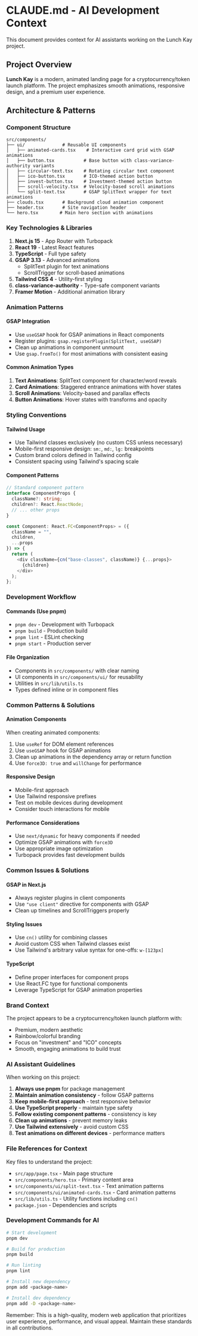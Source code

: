 # CLAUDE.md - AI Development Context

This document provides context for AI assistants working on the Lunch Kay project.

## Project Overview

**Lunch Kay** is a modern, animated landing page for a cryptocurrency/token launch platform. The project emphasizes smooth animations, responsive design, and a premium user experience.

## Architecture & Patterns

### Component Structure
```
src/components/
├── ui/              # Reusable UI components
│   ├── animated-cards.tsx    # Interactive card grid with GSAP animations
│   ├── button.tsx           # Base button with class-variance-authority variants
│   ├── circular-text.tsx    # Rotating circular text component
│   ├── ico-button.tsx       # ICO-themed action button
│   ├── invest-button.tsx    # Investment-themed action button
│   ├── scroll-velocity.tsx  # Velocity-based scroll animations
│   └── split-text.tsx       # GSAP SplitText wrapper for text animations
├── clouds.tsx       # Background cloud animation component
├── header.tsx       # Site navigation header
└── hero.tsx        # Main hero section with animations
```

### Key Technologies & Libraries

1. **Next.js 15** - App Router with Turbopack
2. **React 19** - Latest React features
3. **TypeScript** - Full type safety
4. **GSAP 3.13** - Advanced animations
   - SplitText plugin for text animations
   - ScrollTrigger for scroll-based animations
5. **Tailwind CSS 4** - Utility-first styling
6. **class-variance-authority** - Type-safe component variants
7. **Framer Motion** - Additional animation library

### Animation Patterns

#### GSAP Integration
- Use `useGSAP` hook for GSAP animations in React components
- Register plugins: `gsap.registerPlugin(SplitText, useGSAP)`
- Clean up animations in component unmount
- Use `gsap.fromTo()` for most animations with consistent easing

#### Common Animation Types
1. **Text Animations**: SplitText component for character/word reveals
2. **Card Animations**: Staggered entrance animations with hover states
3. **Scroll Animations**: Velocity-based and parallax effects
4. **Button Animations**: Hover states with transforms and opacity

### Styling Conventions

#### Tailwind Usage
- Use Tailwind classes exclusively (no custom CSS unless necessary)
- Mobile-first responsive design: `sm:`, `md:`, `lg:` breakpoints
- Custom brand colors defined in Tailwind config
- Consistent spacing using Tailwind's spacing scale

#### Component Patterns
```typescript
// Standard component pattern
interface ComponentProps {
  className?: string;
  children?: React.ReactNode;
  // ... other props
}

const Component: React.FC<ComponentProps> = ({
  className = "",
  children,
  ...props
}) => {
  return (
    <div className={cn("base-classes", className)} {...props}>
      {children}
    </div>
  );
};
```

### Development Workflow

#### Commands (Use pnpm)
- `pnpm dev` - Development with Turbopack
- `pnpm build` - Production build
- `pnpm lint` - ESLint checking
- `pnpm start` - Production server

#### File Organization
- Components in `src/components/` with clear naming
- UI components in `src/components/ui/` for reusability
- Utilities in `src/lib/utils.ts`
- Types defined inline or in component files

### Common Patterns & Solutions

#### Animation Components
When creating animated components:
1. Use `useRef` for DOM element references
2. Use `useGSAP` hook for GSAP animations
3. Clean up animations in the dependency array or return function
4. Use `force3D: true` and `willChange` for performance

#### Responsive Design
- Mobile-first approach
- Use Tailwind responsive prefixes
- Test on mobile devices during development
- Consider touch interactions for mobile

#### Performance Considerations
- Use `next/dynamic` for heavy components if needed
- Optimize GSAP animations with `force3D`
- Use appropriate image optimization
- Turbopack provides fast development builds

### Common Issues & Solutions

#### GSAP in Next.js
- Always register plugins in client components
- Use `"use client"` directive for components with GSAP
- Clean up timelines and ScrollTriggers properly

#### Styling Issues
- Use `cn()` utility for combining classes
- Avoid custom CSS when Tailwind classes exist
- Use Tailwind's arbitrary value syntax for one-offs: `w-[123px]`

#### TypeScript
- Define proper interfaces for component props
- Use React.FC type for functional components
- Leverage TypeScript for GSAP animation properties

### Brand Context

The project appears to be a cryptocurrency/token launch platform with:
- Premium, modern aesthetic
- Rainbow/colorful branding
- Focus on "investment" and "ICO" concepts
- Smooth, engaging animations to build trust

### AI Assistant Guidelines

When working on this project:

1. **Always use pnpm** for package management
2. **Maintain animation consistency** - follow GSAP patterns
3. **Keep mobile-first approach** - test responsive behavior
4. **Use TypeScript properly** - maintain type safety
5. **Follow existing component patterns** - consistency is key
6. **Clean up animations** - prevent memory leaks
7. **Use Tailwind extensively** - avoid custom CSS
8. **Test animations on different devices** - performance matters

### File References for Context

Key files to understand the project:
- `src/app/page.tsx` - Main page structure
- `src/components/hero.tsx` - Primary content area
- `src/components/ui/split-text.tsx` - Text animation patterns
- `src/components/ui/animated-cards.tsx` - Card animation patterns
- `src/lib/utils.ts` - Utility functions including `cn()`
- `package.json` - Dependencies and scripts

### Development Commands for AI

```bash
# Start development
pnpm dev

# Build for production
pnpm build

# Run linting
pnpm lint

# Install new dependency
pnpm add <package-name>

# Install dev dependency
pnpm add -D <package-name>
```

Remember: This is a high-quality, modern web application that prioritizes user experience, performance, and visual appeal. Maintain these standards in all contributions.